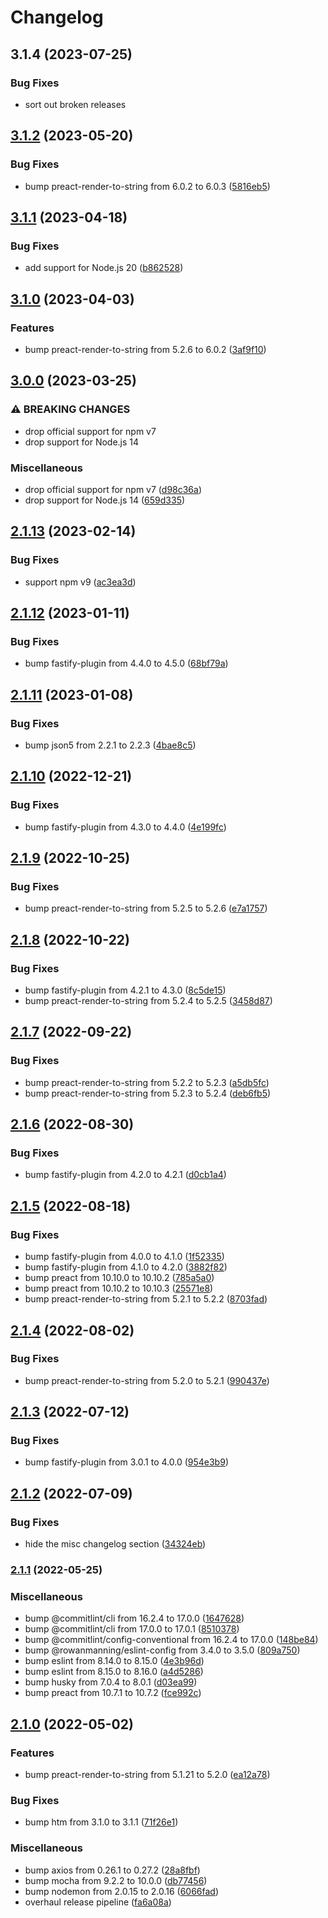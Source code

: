 # Changelog

## 3.1.4 (2023-07-25)


### Bug Fixes

* sort out broken releases

## [3.1.2](https://github.com/rowanmanning/fastify-htm-preact-views/compare/v3.1.1...v3.1.2) (2023-05-20)


### Bug Fixes

* bump preact-render-to-string from 6.0.2 to 6.0.3 ([5816eb5](https://github.com/rowanmanning/fastify-htm-preact-views/commit/5816eb505ce419964cb594a5ca8fa35265e126f2))

## [3.1.1](https://github.com/rowanmanning/fastify-htm-preact-views/compare/v3.1.0...v3.1.1) (2023-04-18)


### Bug Fixes

* add support for Node.js 20 ([b862528](https://github.com/rowanmanning/fastify-htm-preact-views/commit/b8625289bf21e70d1673c4351fe794ef65e381da))

## [3.1.0](https://github.com/rowanmanning/fastify-htm-preact-views/compare/v3.0.0...v3.1.0) (2023-04-03)


### Features

* bump preact-render-to-string from 5.2.6 to 6.0.2 ([3af9f10](https://github.com/rowanmanning/fastify-htm-preact-views/commit/3af9f10d5df161c374eed42a9f26dc699689f49e))

## [3.0.0](https://github.com/rowanmanning/fastify-htm-preact-views/compare/v2.1.13...v3.0.0) (2023-03-25)


### ⚠ BREAKING CHANGES

* drop official support for npm v7
* drop support for Node.js 14

### Miscellaneous

* drop official support for npm v7 ([d98c36a](https://github.com/rowanmanning/fastify-htm-preact-views/commit/d98c36a77c97d44ea36e3449ed9c1027b0493e03))
* drop support for Node.js 14 ([659d335](https://github.com/rowanmanning/fastify-htm-preact-views/commit/659d3352a32d7ae445fb6bcad7beac4a9ed7c7b9))

## [2.1.13](https://github.com/rowanmanning/fastify-htm-preact-views/compare/v2.1.12...v2.1.13) (2023-02-14)


### Bug Fixes

* support npm v9 ([ac3ea3d](https://github.com/rowanmanning/fastify-htm-preact-views/commit/ac3ea3d7e7b89dbac29a93e3d0372b3063ffadb0))

## [2.1.12](https://github.com/rowanmanning/fastify-htm-preact-views/compare/v2.1.11...v2.1.12) (2023-01-11)


### Bug Fixes

* bump fastify-plugin from 4.4.0 to 4.5.0 ([68bf79a](https://github.com/rowanmanning/fastify-htm-preact-views/commit/68bf79ae1a843fdd8f08a125a73b17c5e8c03cae))

## [2.1.11](https://github.com/rowanmanning/fastify-htm-preact-views/compare/v2.1.10...v2.1.11) (2023-01-08)


### Bug Fixes

* bump json5 from 2.2.1 to 2.2.3 ([4bae8c5](https://github.com/rowanmanning/fastify-htm-preact-views/commit/4bae8c5f667f45e12a406bf9831464b57cd0e0ac))

## [2.1.10](https://github.com/rowanmanning/fastify-htm-preact-views/compare/v2.1.9...v2.1.10) (2022-12-21)


### Bug Fixes

* bump fastify-plugin from 4.3.0 to 4.4.0 ([4e199fc](https://github.com/rowanmanning/fastify-htm-preact-views/commit/4e199fc92d5230168cc51db8411b174223251812))

## [2.1.9](https://github.com/rowanmanning/fastify-htm-preact-views/compare/v2.1.8...v2.1.9) (2022-10-25)


### Bug Fixes

* bump preact-render-to-string from 5.2.5 to 5.2.6 ([e7a1757](https://github.com/rowanmanning/fastify-htm-preact-views/commit/e7a17575b728998bbc525f13604fba58f1b9f420))

## [2.1.8](https://github.com/rowanmanning/fastify-htm-preact-views/compare/v2.1.7...v2.1.8) (2022-10-22)


### Bug Fixes

* bump fastify-plugin from 4.2.1 to 4.3.0 ([8c5de15](https://github.com/rowanmanning/fastify-htm-preact-views/commit/8c5de15d61c69697edf824e2382a653c79478c40))
* bump preact-render-to-string from 5.2.4 to 5.2.5 ([3458d87](https://github.com/rowanmanning/fastify-htm-preact-views/commit/3458d87cd3c9edae564a2998275db9565cfb9c92))

## [2.1.7](https://github.com/rowanmanning/fastify-htm-preact-views/compare/v2.1.6...v2.1.7) (2022-09-22)


### Bug Fixes

* bump preact-render-to-string from 5.2.2 to 5.2.3 ([a5db5fc](https://github.com/rowanmanning/fastify-htm-preact-views/commit/a5db5fc396ba52e24e2c2f76e55be43ec6e844d7))
* bump preact-render-to-string from 5.2.3 to 5.2.4 ([deb6fb5](https://github.com/rowanmanning/fastify-htm-preact-views/commit/deb6fb54077c5e90a79dde60bce0391434c464f1))

## [2.1.6](https://github.com/rowanmanning/fastify-htm-preact-views/compare/v2.1.5...v2.1.6) (2022-08-30)


### Bug Fixes

* bump fastify-plugin from 4.2.0 to 4.2.1 ([d0cb1a4](https://github.com/rowanmanning/fastify-htm-preact-views/commit/d0cb1a4ce1afaed91dfb53783ca56a19c17b2912))

## [2.1.5](https://github.com/rowanmanning/fastify-htm-preact-views/compare/v2.1.4...v2.1.5) (2022-08-18)


### Bug Fixes

* bump fastify-plugin from 4.0.0 to 4.1.0 ([1f52335](https://github.com/rowanmanning/fastify-htm-preact-views/commit/1f52335dddfe9fae7c175ed3bcf5d9ca44d90481))
* bump fastify-plugin from 4.1.0 to 4.2.0 ([3882f82](https://github.com/rowanmanning/fastify-htm-preact-views/commit/3882f82bf7b4303cce390354905b71cac4315b65))
* bump preact from 10.10.0 to 10.10.2 ([785a5a0](https://github.com/rowanmanning/fastify-htm-preact-views/commit/785a5a0444fe0846ee8d331faf96b6a173524070))
* bump preact from 10.10.2 to 10.10.3 ([25571e8](https://github.com/rowanmanning/fastify-htm-preact-views/commit/25571e82b62201ea979585b0e9c0a76f6302cf8a))
* bump preact-render-to-string from 5.2.1 to 5.2.2 ([8703fad](https://github.com/rowanmanning/fastify-htm-preact-views/commit/8703fad5b128b10a6ba098e76c1f54779b2da60f))

## [2.1.4](https://github.com/rowanmanning/fastify-htm-preact-views/compare/v2.1.3...v2.1.4) (2022-08-02)


### Bug Fixes

* bump preact-render-to-string from 5.2.0 to 5.2.1 ([990437e](https://github.com/rowanmanning/fastify-htm-preact-views/commit/990437e335ac8957804013843e52f1fc87f85c96))

## [2.1.3](https://github.com/rowanmanning/fastify-htm-preact-views/compare/v2.1.2...v2.1.3) (2022-07-12)


### Bug Fixes

* bump fastify-plugin from 3.0.1 to 4.0.0 ([954e3b9](https://github.com/rowanmanning/fastify-htm-preact-views/commit/954e3b91e8816036d700a4b2ea18f30fc1bf49ad))

## [2.1.2](https://github.com/rowanmanning/fastify-htm-preact-views/compare/v2.1.1...v2.1.2) (2022-07-09)


### Bug Fixes

* hide the misc changelog section ([34324eb](https://github.com/rowanmanning/fastify-htm-preact-views/commit/34324eb96296f76a80adb887775717bc5a4b6617))

### [2.1.1](https://github.com/rowanmanning/fastify-htm-preact-views/compare/v2.1.0...v2.1.1) (2022-05-25)


### Miscellaneous

* bump @commitlint/cli from 16.2.4 to 17.0.0 ([1647628](https://github.com/rowanmanning/fastify-htm-preact-views/commit/1647628fea0d08be6a2680522be891ace37a98b1))
* bump @commitlint/cli from 17.0.0 to 17.0.1 ([8510378](https://github.com/rowanmanning/fastify-htm-preact-views/commit/8510378e823fd5fe3f42b7b96ca219a81a87bcb9))
* bump @commitlint/config-conventional from 16.2.4 to 17.0.0 ([148be84](https://github.com/rowanmanning/fastify-htm-preact-views/commit/148be84f209c62ed2c1e50db2afd496ae2328720))
* bump @rowanmanning/eslint-config from 3.4.0 to 3.5.0 ([809a750](https://github.com/rowanmanning/fastify-htm-preact-views/commit/809a7502d4d0ce35cbfeba06bbc0886dd3ce5c92))
* bump eslint from 8.14.0 to 8.15.0 ([4e3b96d](https://github.com/rowanmanning/fastify-htm-preact-views/commit/4e3b96d9750cfc51fef593203d135a88215871cc))
* bump eslint from 8.15.0 to 8.16.0 ([a4d5286](https://github.com/rowanmanning/fastify-htm-preact-views/commit/a4d52860f69eb874a0aea437f8182f880f37efdf))
* bump husky from 7.0.4 to 8.0.1 ([d03ea99](https://github.com/rowanmanning/fastify-htm-preact-views/commit/d03ea9942977fe712b4df5099d4daa6a70f00fc9))
* bump preact from 10.7.1 to 10.7.2 ([fce992c](https://github.com/rowanmanning/fastify-htm-preact-views/commit/fce992cf2b8c4d9c2dc67e0a2630838637662a07))

## [2.1.0](https://github.com/rowanmanning/fastify-htm-preact-views/compare/v2.0.0...v2.1.0) (2022-05-02)


### Features

* bump preact-render-to-string from 5.1.21 to 5.2.0 ([ea12a78](https://github.com/rowanmanning/fastify-htm-preact-views/commit/ea12a78000cbe68c2676c818cd008902d1c9aa7c))


### Bug Fixes

* bump htm from 3.1.0 to 3.1.1 ([71f26e1](https://github.com/rowanmanning/fastify-htm-preact-views/commit/71f26e1c8d81a1d062953fcd224bd8a92cbb0313))


### Miscellaneous

* bump axios from 0.26.1 to 0.27.2 ([28a8fbf](https://github.com/rowanmanning/fastify-htm-preact-views/commit/28a8fbf253c9cfdcb9cb0301fb76a0997b407675))
* bump mocha from 9.2.2 to 10.0.0 ([db77456](https://github.com/rowanmanning/fastify-htm-preact-views/commit/db7745644df928a9a6306c23ce1922d3e40189f7))
* bump nodemon from 2.0.15 to 2.0.16 ([6066fad](https://github.com/rowanmanning/fastify-htm-preact-views/commit/6066fad0668a46f7560a092acb496a4c6e46dd72))
* overhaul release pipeline ([fa6a08a](https://github.com/rowanmanning/fastify-htm-preact-views/commit/fa6a08aadc8935cb80e5813b4850446c45e482bb))
